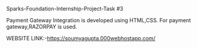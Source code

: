 Sparks-Foundation-Internship-Project-Task #3

Payment Gateway Integration is developed using HTML,CSS.
For payment gateway,RAZORPAY is used.

WEBSITE LINK:-https://soumyagupta.000webhostapp.com/

